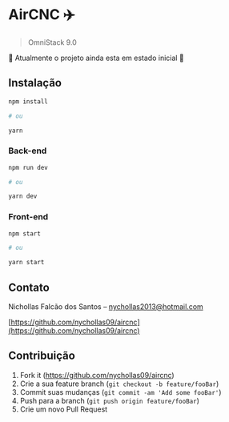 # AirCNC :airplane:

> OmniStack 9.0

:beginner: Atualmente o projeto ainda esta em estado inicial :checkered_flag:

## Instalação

```sh
npm install

# ou

yarn
```

### Back-end

```sh
npm run dev

# ou

yarn dev
```

### Front-end

```sh
npm start

# ou

yarn start
```

## Contato

Nichollas Falcão dos Santos – nychollas2013@hotmail.com

[https://github.com/nychollas09/aircnc](https://github.com/nychollas09/aircnc)

## Contribuição

1. Fork it (<https://github.com/nychollas09/aircnc>)
2. Crie a sua feature branch (`git checkout -b feature/fooBar`)
3. Commit suas mudanças (`git commit -am 'Add some fooBar'`)
4. Push para a branch (`git push origin feature/fooBar`)
5. Crie um novo Pull Request
